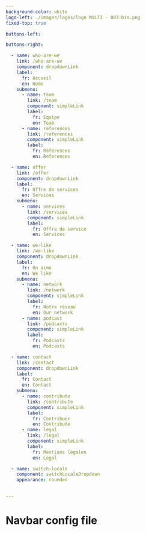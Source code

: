 ```yaml
---
background-color: white
logo-left: ./images/logos/logo MULTI - 003-bis.png
fixed-top: true

buttons-left: 

buttons-right: 

  - name: who-are-we 
    link: /who-are-we
    component: dropdownLink
    label: 
      fr: Accueil
      en: Home
    submenu: 
      - name: team
        link: /team
        component: simpleLink
        label: 
          fr: Equipe
          en: Team
      - name: references
        link: /references
        component: simpleLink
        label: 
          fr: Références
          en: References

  - name: offer 
    link: /offer
    component: dropdownLink
    label: 
      fr: Offre de services
      en: Services
    submenu: 
      - name: services
        link: /services
        component: simpleLink
        label: 
          fr: Offre de service
          en: Services

  - name: we-like 
    link: /we-like
    component: dropdownLink
    label: 
      fr: On aime
      en: We like
    submenu: 
      - name: network
        link: /network
        component: simpleLink
        label: 
          fr: Notre réseau
          en: Our network
      - name: podcast
        link: /podcasts
        component: simpleLink
        label: 
          fr: Podcasts
          en: Podcasts

  - name: contact 
    link: /contact
    component: dropdownLink
    label: 
      fr: Contact
      en: Contact
    submenu: 
      - name: contribute
        link: /contribute
        component: simpleLink
        label: 
          fr: Contribuer
          en: Contribute
      - name: legal
        link: /legal
        component: simpleLink
        label: 
          fr: Mentions légales
          en: Legal

  - name: switch-locale
    component: switchLocaleDropdown
    appearance: rounded
    

--- 
```


# Navbar config file
